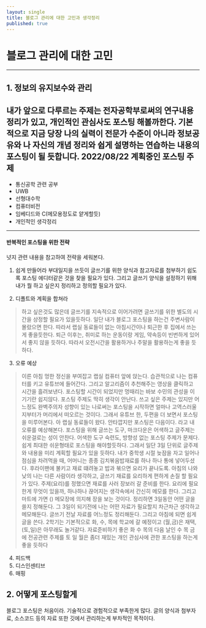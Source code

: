```yaml
---
layout: single
title: 블로그 관리에 대한 고민과 생각정리
published: true
---
```

# 블로그 관리에 대한 고민
---
## 1. 정보의 유지보수와 관리
내가 앞으로 다루르는 주제는 전자공학부로써의 연구내용 정리가 있고, 개인적인 관심사도 포스팅 해볼까한다.
기본적으로 지금 당장 나의 실력이 전문가 수준이 아니라 정보공유와 나 자신의 개념 정리와 쉽게 설명하는 연습하는 내용의 포스팅이 될 듯합니다.
2022/08/22 계획중인 포스팅 주제
---
- 통신공학 관련 공부
- UWB
- 선형대수학
- 컴퓨터비전
- 임베디드와 C(메모용정도로 얕게할듯)
- 개인적인 생각정리
---

#### 반복적인 포스팅을 위한 전략
넛지 관련 내용을 참고하여 전략을 세워본다.
1. 쉽게 만들어라
부대일지을 쓰듯이 글쓰기를 위한 양식과 참고자료를 첨부하기 쉽도록 포스팅 에디터같은 것을 찾을 필요가 있다. 그리고 글쓰기 양식을 설정하기 위해 내가 뭘 하고 싶은지 정리하고 정의할 필요가 있다.

2. 디폴트와 계획을 합쳐라 
> 하고 싶은것도 많은데 글쓰기를 지속적으로 이어가려면 글쓰기를 위한 별도의 시간을 상정할 필요가 있을듯하다. 일단 내가 블로그 포스팅을 하는건 주변사람이 몰랐으면 한다. 따라서 랩실 동료들이 없는 아침시간이나 퇴근한 후 집에서 쓰는게 좋을듯한다. 퇴근 이후는, 취미로 하는 운동이랑 게임, 약속등이 빈번하게 있어서 좋지 않을 듯하다. 따라서 오전시간을 활용하거나 주말을 활용하는게 좋을 듯하다. 
3. 오류 예상
> 이른 아침 멍한 정신을 부여잡고 랩실 컴퓨터 앞에 앉는다. 습관적으로 나는 컴퓨터를 키고 유튜브에 들어간다. 그리고 알고리즘이 추천해주는 영상을 클릭하고 시간을 흘려보낸다.
포스팅할 시간이 되었지만 멍때리는 바보 수민의 관성을 이기기란 쉽지않다. 포스팅 주제도 딱히 생각이 안난다. 쓰고 싶은 주제는 있지만 어느정도 완벽주의자 성향이 있는 나로써는 포스팅을 시작하면 얼마나 고역스러울지부터가 머리에서 떠오르는 것이다. 그래서 유튜브 한, 두편을 더 보면서 포스팅을 미루어본다. 아 랩실 동료들이 왔다. 안타깝지만 포스팅은 다음이다.
라고 내 오류를 예상해본다.
포스팅을 위해 글쓰는 도구, 마크다운은 어색하고 글주제는 쉬운걸로는 성이 안찬다. 어색한 도구 숙련도, 방향성 없는 포스팅 주제가 문제다. 쉽게 최대한 쉬운형태로 포스팅을 해야할듯하다.
그래서 일단 3일 단위로 글주제와 내용을 미리 계획할 필요가 있을 듯하다. 내가 중학생 시절 늦잠을 자고 일어나 점심을 차려먹을 때, 어머니는 종종 김치볶음밥재료를 하나 하나 통에 넣어두셨다. 후라이팬에 불키고 재료 떄려놓고 밥과 볶으면 요리가 끝나도록. 아침의 나와 낮의 나는 다른 사람이라 생각하고, 글쓰기 재료를 요리하게 편하게 손질 할 필요가 있다.
주제(요리)를 정했으면 재료를 사러 장보러 갈 준비를 한다. 요리에 필요한게 무엇이 있을까, 하나하나 끊어지는 생각속에서 간신히 메모를 한다. 그리고 마트에 가면 () 메모장에 의지해 장을 보는 것이다.
정리하면 3일동안 어떤 글을 쓸지 정해둔다. 그 3일이 되기전에 나는 어떤 자료가 필요할지 차근차근 생각하고 메모해둔다. 글쓰기 전날 자료를 어느정도 정리해둔다. 그리고 아침에 되면 쉽게 글을 쓴다.
2학기는 기본적으로 화, 수, 목에 학교에 갈 예정이고 (월,금)은 재택, (토,일)은 아무래도 놀거같다. 자료준비하기 좋은 화 수 목의 다음 날인 수 목 금에 전공관련 주제를 토 일 월은 좀더 재밌는 개인 관심사에 관한 포스팅을 하는게 좋을 듯하다
4. 피드백
5. 디스인센티브
6. 매핑

## 2. 어떻게 포스팅할게
블로그 포스팅은 처음이라. 기술적으로 경험적으로 부족한게 많다. 글의 양식과 첨부자료, 소스코드 등의 자료 또한 깃에서 관리하는게 부차적인 목적이다.
